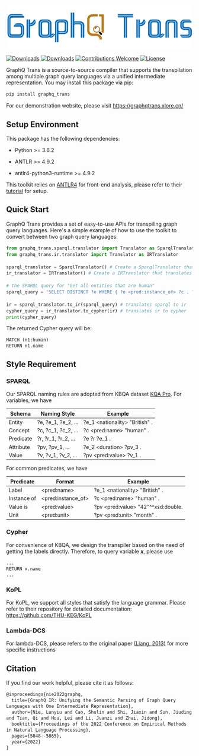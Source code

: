 ![Icon](./docs/imgs/icon.png)

[![Downloads](https://static.pepy.tech/badge/graphq_trans)](https://pepy.tech/project/graphq_trans)
[![Downloads](https://static.pepy.tech/badge/graphq_trans/month)](https://pepy.tech/project/graphq_trans)
[![Contributions Welcome](https://img.shields.io/badge/Contributions-Welcome-brightgreen.svg?style=flat)](https://github.com/flitternie/graphq_trans/issues)
[![License](https://img.shields.io/badge/License-Apache%202.0-blue.svg)](https://opensource.org/licenses/Apache-2.0)


GraphQ Trans is a source-to-source compiler that supports the transpilation among multiple graph query languages via a unified intermediate representation. You may install this package via pip:

```bash
pip install graphq_trans
```

For our demonstration website, please visit https://graphqtrans.xlore.cn/

## Setup Environment

This package has the following dependencies:

* Python >= 3.6.2

* ANTLR >= 4.9.2

* antlr4-python3-runtime >= 4.9.2

This toolkit relies on [ANTLR4](https://github.com/antlr/antlr4) for front-end analysis, please refer to their [tutorial](https://github.com/antlr/antlr4/blob/master/doc/getting-started.md) for setup. 

## Quick Start

GraphQ Trans provides a set of easy-to-use APIs for transpiling graph query languages. Here's a simple example of how to use the toolkit to convert between two graph query languages:

```python
from graphq_trans.sparql.translator import Translator as SparqlTranslator
from graphq_trans.ir.translator import Translator as IRTranslator

sparql_translator = SparqlTranslator() # Create a SparqlTranslator that translates SPARQL to graphqIR
ir_translator = IRTranslator() # Create a IRTranslator that translates graphqIR to Cypher

# the SPARQL query for "Get all entities that are human"
sparql_query = 'SELECT DISTINCT ?e WHERE { ?e <pred:instance_of> ?c . ?c <pred:name> "human" } '

ir = sparql_translator.to_ir(sparql_query) # translates sparql to ir
cypher_query = ir_translator.to_cypher(ir) # translates ir to cypher
print(cypher_query) 
```

The returned Cypher query will be:

```cypher
MATCH (n1:human)
RETURN n1.name
```


## Style Requirement
### SPARQL

Our SPARQL naming rules are adopted from KBQA dataset [KQA Pro](http://thukeg.gitee.io/kqa-pro/). For variables, we have

| Schema    | Naming Style        | Example                         |
|-----------|---------------------|---------------------------------|
| Entity    | ?e, ?e_1, ?e_2, ... | ?e_1 \<nationality> "British" . |
| Concept   | ?c, ?c_1, ?c_2, ... | ?c \<pred:name> "human" .       |
| Predicate | ?r, ?r_1, ?r_2, ... | ?e ?r ?e_1 .                    |
| Attribute | ?pv, ?pv_1, ...     | ?e_2 \<duration> ?pv_3 .        |
| Value     | ?v, ?v_1, ?v_2, ... | ?pv \<pred:value>  ?v_1 .       |

For common predicates, we have

| Predicate   | Format              | Example                             |
|-------------|---------------------|-------------------------------------|
| Label       | \<pred:name>        | ?e_1 \<nationality> "British" .     |
| Instance of | \<pred:instance_of> | ?c \<pred:name> "human" .           |
| Value is    | \<pred:value>       | ?pv \<pred:value> "42"^^xsd:double. |
| Unit        | \<pred:unit>        | ?pv \<pred:unit> "month" .          |

### Cypher
For convenience of KBQA, we design the transpiler based on the need of getting the labels directly. Therefore, to query variable _**x**_, please use

```cypher
...
RETURN x.name
...
```
### KoPL
For KoPL, we support all styles that satisfy the language grammar. Please refer to their repository for detailed documentation: https://github.com/THU-KEG/KoPL

### Lambda-DCS
For lambda-DCS, please refers to the original paper [(Liang, 2013)](https://arxiv.org/abs/1309.4408) for more specific instructions

## Citation

If you find our work helpful, please cite it as follows:

```
@inproceedings{nie2022graphq,
  title={GraphQ IR: Unifying the Semantic Parsing of Graph Query Languages with One Intermediate Representation},
  author={Nie, Lunyiu and Cao, Shulin and Shi, Jiaxin and Sun, Jiuding and Tian, Qi and Hou, Lei and Li, Juanzi and Zhai, Jidong},
  booktitle={Proceedings of the 2022 Conference on Empirical Methods in Natural Language Processing},
  pages={5848--5865},
  year={2022}
}
```

